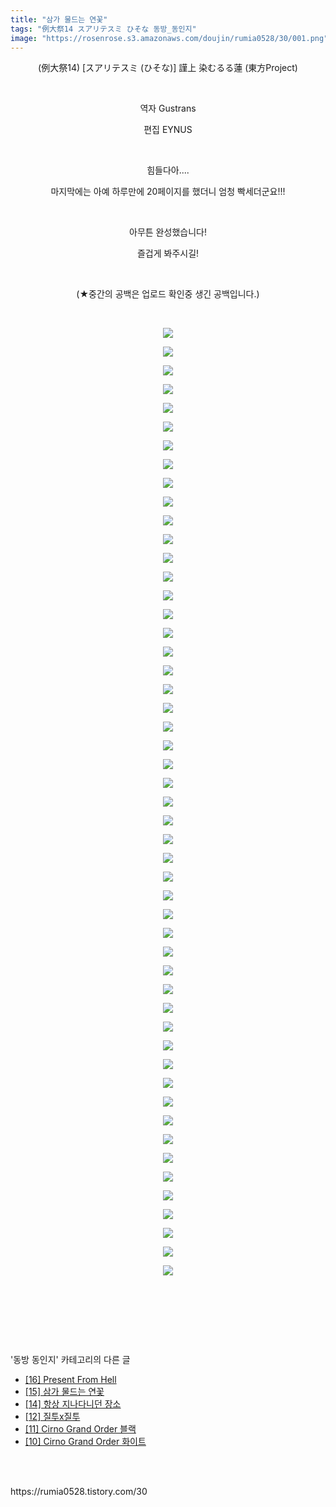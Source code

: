 ```yaml
---
title: "삼가 물드는 연꽃"
tags: "例大祭14 スアリテスミ ひそな 동방_동인지"
image: "https://rosenrose.s3.amazonaws.com/doujin/rumia0528/30/001.png"
---
```

<div class="article">
<div class="article">
<div class="tt_article_useless_p_margin"><p style="text-align: center;"></p><p style="text-align: center;">(例大祭14) [スアリテスミ (ひそな)] 謹上 染むるる蓮 (東方Project)</p><p style="text-align: center;"><br/></p><p style="text-align: center;">역자 Gustrans</p><p style="text-align: center;">편집 EYNUS</p><p style="text-align: center;"><br/></p><p style="text-align: center;">힘들다아....</p><p style="text-align: center;">마지막에는 아예 하루만에 20페이지를 했더니 엄청 빡세더군요!!!</p><p style="text-align: center;"><br/></p><p style="text-align: center;">아무튼 완성했습니다!</p><p style="text-align: center;">즐겁게 봐주시길!</p><p style="text-align: center;"><br/></p><p style="text-align: center;">(★중간의 공백은 업로드 확인중 생긴 공백입니다.)<br/></p><p style="text-align: center;"><br/></p><p style="text-align: center; clear: none; float: none;"><span class="imageblock" style="display:inline-block;width:960px;;height:auto;max-width:100%"><span data-lightbox="lightbox" data-url="https://t1.daumcdn.net/cfile/tistory/991E714C5C8FB7AE27?download"><img src="{{ site.imgserver1 }}/rumia0528/30/001.png"/></span></span></p>
<p style="text-align: center;"></p><p style="text-align: center; clear: none; float: none;"><span class="imageblock" style="display:inline-block;width:960px;;height:auto;max-width:100%"><span data-lightbox="lightbox" data-url="https://t1.daumcdn.net/cfile/tistory/99FE08505C8FB84B06?download"><img src="{{ site.imgserver1 }}/rumia0528/30/002.png"/></span></span></p><p style="text-align: center; clear: none; float: none;"><span class="imageblock" style="display:inline-block;width:960px;;height:auto;max-width:100%"><span data-lightbox="lightbox" data-url="https://t1.daumcdn.net/cfile/tistory/996EEA505C8FB84C02?download"><img src="{{ site.imgserver1 }}/rumia0528/30/003.png"/></span></span></p><p style="text-align: center; clear: none; float: none;"><span class="imageblock" style="display:inline-block;width:960px;;height:auto;max-width:100%"><span data-lightbox="lightbox" data-url="https://t1.daumcdn.net/cfile/tistory/994B6C505C8FB84E18?download"><img src="{{ site.imgserver1 }}/rumia0528/30/004.png"/></span></span></p><p style="text-align: center; clear: none; float: none;"><span class="imageblock" style="display:inline-block;width:960px;;height:auto;max-width:100%"><span data-lightbox="lightbox" data-url="https://t1.daumcdn.net/cfile/tistory/995F4A505C8FB84F17?download"><img src="{{ site.imgserver1 }}/rumia0528/30/005.png"/></span></span></p><p style="text-align: center; clear: none; float: none;"><span class="imageblock" style="display:inline-block;width:960px;;height:auto;max-width:100%"><span data-lightbox="lightbox" data-url="https://t1.daumcdn.net/cfile/tistory/99E6FA505C8FB8501C?download"><img src="{{ site.imgserver1 }}/rumia0528/30/006.png"/></span></span></p><p style="text-align: center; clear: none; float: none;"><span class="imageblock" style="display:inline-block;width:960px;;height:auto;max-width:100%"><span data-lightbox="lightbox" data-url="https://t1.daumcdn.net/cfile/tistory/99B987505C8FB85113?download"><img src="{{ site.imgserver1 }}/rumia0528/30/007.png"/></span></span></p><p style="text-align: center; clear: none; float: none;"><span class="imageblock" style="display:inline-block;width:960px;;height:auto;max-width:100%"><span data-lightbox="lightbox" data-url="https://t1.daumcdn.net/cfile/tistory/99609C505C8FB8523A?download"><img src="{{ site.imgserver1 }}/rumia0528/30/008.png"/></span></span></p><p style="text-align: center; clear: none; float: none;"><span class="imageblock" style="display:inline-block;width:960px;;height:auto;max-width:100%"><span data-lightbox="lightbox" data-url="https://t1.daumcdn.net/cfile/tistory/9924B14A5C8FB8542F?download"><img src="{{ site.imgserver1 }}/rumia0528/30/009.png"/></span></span></p><p style="text-align: center; clear: none; float: none;"><span class="imageblock" style="display:inline-block;width:960px;;height:auto;max-width:100%"><span data-lightbox="lightbox" data-url="https://t1.daumcdn.net/cfile/tistory/9904A64A5C8FB85527?download"><img src="{{ site.imgserver1 }}/rumia0528/30/010.png"/></span></span></p><p style="text-align: center; clear: none; float: none;"><span class="imageblock" style="display:inline-block;width:960px;;height:auto;max-width:100%"><span data-lightbox="lightbox" data-url="https://t1.daumcdn.net/cfile/tistory/998E284A5C8FB85716?download"><img src="{{ site.imgserver1 }}/rumia0528/30/011.png"/></span></span></p><p style="text-align: center; clear: none; float: none;"><span class="imageblock" style="display:inline-block;width:960px;;height:auto;max-width:100%"><span data-lightbox="lightbox" data-url="https://t1.daumcdn.net/cfile/tistory/990F2E4A5C8FB85926?download"><img src="{{ site.imgserver1 }}/rumia0528/30/012.png"/></span></span></p><p style="text-align: center; clear: none; float: none;"><span class="imageblock" style="display:inline-block;width:960px;;height:auto;max-width:100%"><span data-lightbox="lightbox" data-url="https://t1.daumcdn.net/cfile/tistory/99E8764A5C8FB85A1C?download"><img src="{{ site.imgserver1 }}/rumia0528/30/013.png"/></span></span></p><p style="text-align: center; clear: none; float: none;"><span class="imageblock" style="display:inline-block;width:960px;;height:auto;max-width:100%"><span data-lightbox="lightbox" data-url="https://t1.daumcdn.net/cfile/tistory/99440D4A5C8FB85B37?download"><img src="{{ site.imgserver1 }}/rumia0528/30/014.png"/></span></span></p><p style="text-align: center; clear: none; float: none;"><span class="imageblock" style="display:inline-block;width:960px;;height:auto;max-width:100%"><span data-lightbox="lightbox" data-url="https://t1.daumcdn.net/cfile/tistory/99A53B4A5C8FB85C33?download"><img src="{{ site.imgserver1 }}/rumia0528/30/015.png"/></span></span></p><p style="text-align: center; clear: none; float: none;"><span class="imageblock" style="display:inline-block;width:960px;;height:auto;max-width:100%"><span data-lightbox="lightbox" data-url="https://t1.daumcdn.net/cfile/tistory/99E1724D5C8FB85E1C?download"><img src="{{ site.imgserver1 }}/rumia0528/30/016.png"/></span></span></p><p style="text-align: center; clear: none; float: none;"><span class="imageblock" style="display:inline-block;width:960px;;height:auto;max-width:100%"><span data-lightbox="lightbox" data-url="https://t1.daumcdn.net/cfile/tistory/99811B4D5C8FB85F20?download"><img src="{{ site.imgserver1 }}/rumia0528/30/017.png"/></span></span></p><p style="text-align: center; clear: none; float: none;"><span class="imageblock" style="display:inline-block;width:960px;;height:auto;max-width:100%"><span data-lightbox="lightbox" data-url="https://t1.daumcdn.net/cfile/tistory/996C634D5C8FB85F21?download"><img src="{{ site.imgserver1 }}/rumia0528/30/018.png"/></span></span></p><p style="text-align: center; clear: none; float: none;"><span class="imageblock" style="display:inline-block;width:960px;;height:auto;max-width:100%"><span data-lightbox="lightbox" data-url="https://t1.daumcdn.net/cfile/tistory/99F6B04D5C8FB86126?download"><img src="{{ site.imgserver1 }}/rumia0528/30/019.png"/></span></span></p><p style="text-align: center; clear: none; float: none;"><span class="imageblock" style="display:inline-block;width:960px;;height:auto;max-width:100%"><span data-lightbox="lightbox" data-url="https://t1.daumcdn.net/cfile/tistory/99F2994D5C8FB86226?download"><img src="{{ site.imgserver1 }}/rumia0528/30/020.png"/></span></span></p><p style="text-align: center; clear: none; float: none;"><span class="imageblock" style="display:inline-block;width:960px;;height:auto;max-width:100%"><span data-lightbox="lightbox" data-url="https://t1.daumcdn.net/cfile/tistory/99A09C4D5C8FB8632A?download"><img src="{{ site.imgserver1 }}/rumia0528/30/021.png"/></span></span></p><p style="text-align: center; clear: none; float: none;"><span class="imageblock" style="display:inline-block;width:960px;;height:auto;max-width:100%"><span data-lightbox="lightbox" data-url="https://t1.daumcdn.net/cfile/tistory/996C514D5C8FB86421?download"><img src="{{ site.imgserver1 }}/rumia0528/30/022.png"/></span></span></p><p style="text-align: center; clear: none; float: none;"><span class="imageblock" style="display:inline-block;width:960px;;height:auto;max-width:100%"><span data-lightbox="lightbox" data-url="https://t1.daumcdn.net/cfile/tistory/99C380485C8FB8661E?download"><img src="{{ site.imgserver1 }}/rumia0528/30/023.png"/></span></span></p><p style="text-align: center; clear: none; float: none;"><span class="imageblock" style="display:inline-block;width:960px;;height:auto;max-width:100%"><span data-lightbox="lightbox" data-url="https://t1.daumcdn.net/cfile/tistory/9981ED485C8FB86721?download"><img src="{{ site.imgserver1 }}/rumia0528/30/024.png"/></span></span></p><p style="text-align: center; clear: none; float: none;"><span class="imageblock" style="display:inline-block;width:960px;;height:auto;max-width:100%"><span data-lightbox="lightbox" data-url="https://t1.daumcdn.net/cfile/tistory/9935B3485C8FB86810?download"><img src="{{ site.imgserver1 }}/rumia0528/30/025.png"/></span></span></p><p style="text-align: center; clear: none; float: none;"><span class="imageblock" style="display:inline-block;width:960px;;height:auto;max-width:100%"><span data-lightbox="lightbox" data-url="https://t1.daumcdn.net/cfile/tistory/99B962485C8FB86A33?download"><img src="{{ site.imgserver1 }}/rumia0528/30/026.png"/></span></span></p><p style="text-align: center; clear: none; float: none;"><span class="imageblock" style="display:inline-block;width:960px;;height:auto;max-width:100%"><span data-lightbox="lightbox" data-url="https://t1.daumcdn.net/cfile/tistory/99B1A3485C8FB86B2A?download"><img src="{{ site.imgserver1 }}/rumia0528/30/027.png"/></span></span></p><p style="text-align: center; clear: none; float: none;"><span class="imageblock" style="display:inline-block;width:960px;;height:auto;max-width:100%"><span data-lightbox="lightbox" data-url="https://t1.daumcdn.net/cfile/tistory/99390B485C8FB86D19?download"><img src="{{ site.imgserver1 }}/rumia0528/30/028.png"/></span></span></p><p style="text-align: center; clear: none; float: none;"><span class="imageblock" style="display:inline-block;width:960px;;height:auto;max-width:100%"><span data-lightbox="lightbox" data-url="https://t1.daumcdn.net/cfile/tistory/999BF3485C8FB86E15?download"><img src="{{ site.imgserver1 }}/rumia0528/30/029.png"/></span></span></p><p style="text-align: center;"></p><p style="text-align: center; clear: none; float: none;"><span class="imageblock" style="display:inline-block;width:960px;;height:auto;max-width:100%"><span data-lightbox="lightbox" data-url="https://t1.daumcdn.net/cfile/tistory/996270435C8FB92717?download"><img src="{{ site.imgserver1 }}/rumia0528/30/030.png"/></span></span></p><p style="text-align: center; clear: none; float: none;"><span class="imageblock" style="display:inline-block;width:960px;;height:auto;max-width:100%"><span data-lightbox="lightbox" data-url="https://t1.daumcdn.net/cfile/tistory/99FC80435C8FB92825?download"><img src="{{ site.imgserver1 }}/rumia0528/30/031.png"/></span></span></p><p style="text-align: center; clear: none; float: none;"><span class="imageblock" style="display:inline-block;width:960px;;height:auto;max-width:100%"><span data-lightbox="lightbox" data-url="https://t1.daumcdn.net/cfile/tistory/99BD10435C8FB92A14?download"><img src="{{ site.imgserver1 }}/rumia0528/30/032.png"/></span></span></p><p style="text-align: center; clear: none; float: none;"><span class="imageblock" style="display:inline-block;width:960px;;height:auto;max-width:100%"><span data-lightbox="lightbox" data-url="https://t1.daumcdn.net/cfile/tistory/997040435C8FB92B2C?download"><img src="{{ site.imgserver1 }}/rumia0528/30/033.png"/></span></span></p><p style="text-align: center; clear: none; float: none;"><span class="imageblock" style="display:inline-block;width:960px;;height:auto;max-width:100%"><span data-lightbox="lightbox" data-url="https://t1.daumcdn.net/cfile/tistory/99473E435C8FB92C18?download"><img src="{{ site.imgserver1 }}/rumia0528/30/034.png"/></span></span></p><p style="text-align: center; clear: none; float: none;"><span class="imageblock" style="display:inline-block;width:960px;;height:auto;max-width:100%"><span data-lightbox="lightbox" data-url="https://t1.daumcdn.net/cfile/tistory/99249F435C8FB92D25?download"><img src="{{ site.imgserver1 }}/rumia0528/30/035.png"/></span></span></p><p style="text-align: center; clear: none; float: none;"><span class="imageblock" style="display:inline-block;width:960px;;height:auto;max-width:100%"><span data-lightbox="lightbox" data-url="https://t1.daumcdn.net/cfile/tistory/994AA9435C8FB92F23?download"><img src="{{ site.imgserver1 }}/rumia0528/30/036.png"/></span></span></p><p style="text-align: center; clear: none; float: none;"><span class="imageblock" style="display:inline-block;width:960px;;height:auto;max-width:100%"><span data-lightbox="lightbox" data-url="https://t1.daumcdn.net/cfile/tistory/99132D485C8FB93027?download"><img src="{{ site.imgserver1 }}/rumia0528/30/037.png"/></span></span></p><p style="text-align: center; clear: none; float: none;"><span class="imageblock" style="display:inline-block;width:960px;;height:auto;max-width:100%"><span data-lightbox="lightbox" data-url="https://t1.daumcdn.net/cfile/tistory/99113C485C8FB93131?download"><img src="{{ site.imgserver1 }}/rumia0528/30/038.png"/></span></span></p><p style="text-align: center; clear: none; float: none;"><span class="imageblock" style="display:inline-block;width:960px;;height:auto;max-width:100%"><span data-lightbox="lightbox" data-url="https://t1.daumcdn.net/cfile/tistory/99402A485C8FB9332F?download"><img src="{{ site.imgserver1 }}/rumia0528/30/039.png"/></span></span></p><p style="text-align: center; clear: none; float: none;"><span class="imageblock" style="display:inline-block;width:960px;;height:auto;max-width:100%"><span data-lightbox="lightbox" data-url="https://t1.daumcdn.net/cfile/tistory/99427B485C8FB93425?download"><img src="{{ site.imgserver1 }}/rumia0528/30/040.png"/></span></span></p><p style="text-align: center; clear: none; float: none;"><span class="imageblock" style="display:inline-block;width:960px;;height:auto;max-width:100%"><span data-lightbox="lightbox" data-url="https://t1.daumcdn.net/cfile/tistory/995854485C8FB93524?download"><img src="{{ site.imgserver1 }}/rumia0528/30/041.png"/></span></span></p><p style="text-align: center; clear: none; float: none;"><span class="imageblock" style="display:inline-block;width:960px;;height:auto;max-width:100%"><span data-lightbox="lightbox" data-url="https://t1.daumcdn.net/cfile/tistory/99D9F4485C8FB93629?download"><img src="{{ site.imgserver1 }}/rumia0528/30/042.png"/></span></span></p><p style="text-align: center; clear: none; float: none;"><span class="imageblock" style="display:inline-block;width:960px;;height:auto;max-width:100%"><span data-lightbox="lightbox" data-url="https://t1.daumcdn.net/cfile/tistory/99DAB0485C8FB93728?download"><img src="{{ site.imgserver1 }}/rumia0528/30/043.png"/></span></span></p><p style="text-align: center; clear: none; float: none;"><span class="imageblock" style="display:inline-block;width:960px;;height:auto;max-width:100%"><span data-lightbox="lightbox" data-url="https://t1.daumcdn.net/cfile/tistory/990C914F5C8FB93919?download"><img src="{{ site.imgserver1 }}/rumia0528/30/044.png"/></span></span></p><p style="text-align: center; clear: none; float: none;"><span class="imageblock" style="display:inline-block;width:960px;;height:auto;max-width:100%"><span data-lightbox="lightbox" data-url="https://t1.daumcdn.net/cfile/tistory/99DA374F5C8FB93A1B?download"><img src="{{ site.imgserver1 }}/rumia0528/30/045.png"/></span></span></p><p style="text-align: center; clear: none; float: none;"><span class="imageblock" style="display:inline-block;width:960px;;height:auto;max-width:100%"><span data-lightbox="lightbox" data-url="https://t1.daumcdn.net/cfile/tistory/99396C4F5C8FB93B2D?download"><img src="{{ site.imgserver1 }}/rumia0528/30/046.png"/></span></span></p><p style="text-align: center; clear: none; float: none;"><span class="imageblock" style="display:inline-block;width:960px;;height:auto;max-width:100%"><span data-lightbox="lightbox" data-url="https://t1.daumcdn.net/cfile/tistory/99704C4F5C8FB93C2B?download"><img src="{{ site.imgserver1 }}/rumia0528/30/047.png"/></span></span></p><p style="text-align: center; clear: none; float: none;"><span class="imageblock" style="display:inline-block;width:960px;;height:auto;max-width:100%"><span data-lightbox="lightbox" data-url="https://t1.daumcdn.net/cfile/tistory/9917C14F5C8FB93D19?download"><img src="{{ site.imgserver1 }}/rumia0528/30/048.png"/></span></span></p><p style="text-align: center; clear: none; float: none;"><span class="imageblock" style="display:inline-block;width:960px;;height:auto;max-width:100%"><span data-lightbox="lightbox" data-url="https://t1.daumcdn.net/cfile/tistory/99DE8B4F5C8FB93E30?download"><img src="{{ site.imgserver1 }}/rumia0528/30/049.png"/></span></span></p><p style="text-align: center; clear: none; float: none;"><span class="imageblock" style="display:inline-block;width:960px;;height:auto;max-width:100%"><span data-lightbox="lightbox" data-url="https://t1.daumcdn.net/cfile/tistory/991DEF4F5C8FB9402E?download"><img src="{{ site.imgserver1 }}/rumia0528/30/050.png"/></span></span></p><p style="text-align: center; clear: none; float: none;"><span class="imageblock" style="display:inline-block;width:960px;;height:auto;max-width:100%"><span data-lightbox="lightbox" data-url="https://t1.daumcdn.net/cfile/tistory/99FE634F5C8FB9422F?download"><img src="{{ site.imgserver1 }}/rumia0528/30/051.png"/></span></span></p><p style="text-align: center;"><br/></p><p><br/></p>
</div>
</div></div><br/>
<div class="tagTrail">
</div><br/>
<div class="another">
<p>'동방 동인지' 카테고리의 다른 글</p>
<ul>
<li><a href="/rumia0528_31">[16] Present From Hell</a></li>
<li><a href="/rumia0528_30">[15] 삼가 물드는 연꽃</a></li>
<li><a href="/rumia0528_29">[14] 항상 지나다니던 장소</a></li>
<li><a href="/rumia0528_24">[12] 질투x질투</a></li>
<li><a href="/rumia0528_20">[11] Cirno Grand Order 블랙</a></li>
<li><a href="/rumia0528_19">[10] Cirno Grand Order 화이트</a></li>
</ul>
</div><br/>
<br/>
<p id="refer">https://rumia0528.tistory.com/30</p>
<br/>
